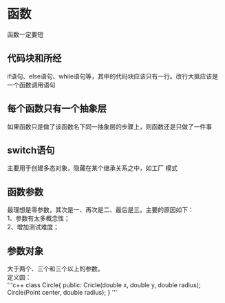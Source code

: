 # 函数

函数一定要短  

## 代码块和所经
if语句、else语句、while语句等，其中的代码块应该只有一行。改行大抵应该是一个函数调用语句  

## 每个函数只有一个抽象层
如果函数只是做了该函数名下同一抽象层的步骤上，则函数还是只做了一件事

## switch语句
主要用于创建多态对象，隐藏在某个继承关系之中，如工厂 模式

## 函数参数
最理想是零参数，其次是一、再次是二、最后是三。主要的原因如下：  
1、参数有太多概念性；  
2、增加测试难度；

## 参数对象
大于两个、三个和三个以上的参数。  
定义圆：  
'''c++
class Circle{
 public:
  Cricle(double x, double y, double radius);
  Circle(Point center, double radius);
}
'''

